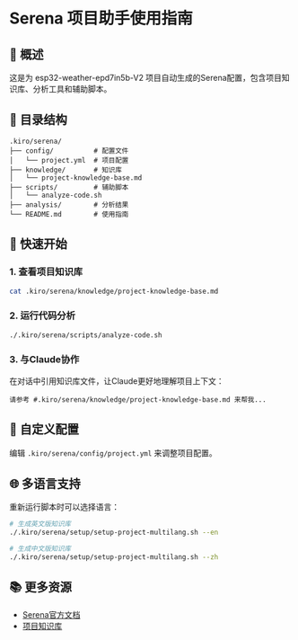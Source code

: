 # Serena 项目助手使用指南

## 📖 概述
这是为 esp32-weather-epd7in5b-V2 项目自动生成的Serena配置，包含项目知识库、分析工具和辅助脚本。

## 📁 目录结构
```
.kiro/serena/
├── config/          # 配置文件
│   └── project.yml  # 项目配置
├── knowledge/       # 知识库
│   └── project-knowledge-base.md
├── scripts/         # 辅助脚本
│   └── analyze-code.sh
├── analysis/        # 分析结果
└── README.md        # 使用指南
```

## 🚀 快速开始

### 1. 查看项目知识库
```bash
cat .kiro/serena/knowledge/project-knowledge-base.md
```

### 2. 运行代码分析
```bash
./.kiro/serena/scripts/analyze-code.sh
```

### 3. 与Claude协作
在对话中引用知识库文件，让Claude更好地理解项目上下文：
```
请参考 #.kiro/serena/knowledge/project-knowledge-base.md 来帮我...
```

## 🔧 自定义配置
编辑 `.kiro/serena/config/project.yml` 来调整项目配置。

## 🌐 多语言支持
重新运行脚本时可以选择语言：
```bash
# 生成英文版知识库
./.kiro/serena/setup/setup-project-multilang.sh --en

# 生成中文版知识库
./.kiro/serena/setup/setup-project-multilang.sh --zh
```

## 📚 更多资源
- [Serena官方文档](https://github.com/serena-ai/serena)
- [项目知识库](.kiro/serena/knowledge/project-knowledge-base.md)

